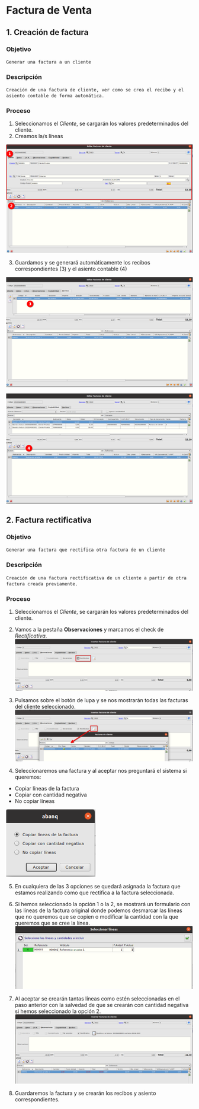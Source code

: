 # Factura de Venta

## 1. Creación de factura

### Objetivo

    Generar una factura a un cliente

### Descripción

    Creación de una factura de cliente, ver como se crea el recibo y el asiento contable de forma automática.

### Proceso

1. Seleccionamos el *Cliente*, se cargarán los valores predeterminados del cliente.
2. Creamos la/s líneas

![Facturas de ventas](./img/facturascli.png)

3. Guardamos y se generará automáticamente los recibos correspondientes (3) y el asiento contable (4)

![Facturas de ventass](./img/facturascli2.png)

![Facturas de ventass](./img/facturascli3.png)
    
## 2. Factura rectificativa
### Objetivo

    Generar una factura que rectifica otra factura de un cliente

### Descripción

    Creación de una factura rectificativa de un cliente a partir de otra factura creada previamente.

### Proceso

1. Seleccionamos el *Cliente*, se cargarán los valores predeterminados del cliente.
2. Vamos a la pestaña **Observaciones** y marcamos el check de *Rectificativa*.
![Facturas de ventass](./img/facturascli4.png)

3. Pulsamos sobre el botón de lupa y se nos mostrarán todas las facturas del cliente seleccionado.
![Facturas de ventass](./img/facturascli5.png)

4. Seleccionaremos una factura y al aceptar nos preguntará el sistema si queremos: 
* Copiar líneas de la factura 
* Copiar con cantidad negativa
* No copiar líneas

![Facturas de ventass](./img/facturascli6.png)

5. En cualquiera de las 3 opciones se quedará asignada la factura que estamos realizando como que rectifica a la factura seleccionada.
6. Si hemos seleccionado la opción 1 o la 2, se mostrará un formulario con las líneas de la factura original donde podemos desmarcar las líneas que no queremos que se copien o modificar la cantidad con la que queremos que se cree la línea.
![Facturas de ventass](./img/facturascli7.png)


7. Al aceptar se crearán tantas líneas como estén seleccionadas en el paso anterior con la salvedad de que se crearán con cantidad negativa si hemos seleccionado la opción 2.
![Facturas de ventass](./img/facturascli8.png)

8. Guardaremos la factura y se crearán los recibos y asiento correspondientes.

